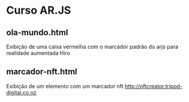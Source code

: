 # Curso AR.JS

## ola-mundo.html

Exibição de uma caixa vermelha com o marcador padrão do arjs para realidade aumentada Hiro

## marcador-nft.html

Exibição de um elemento com um marcador nft
http://nftcreator.tripod-digital.co.nz
